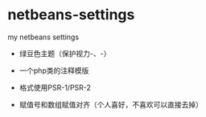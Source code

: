 # netbeans-settings
my netbeans settings
 
- 绿豆色主题（保护视力-、-） 
- 一个php类的注释模版

- 格式使用PSR-1/PSR-2

- 赋值号和数组赋值对齐（个人喜好，不喜欢可以直接去掉）
